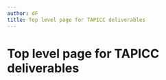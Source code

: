 ```yaml
---
author: dF
title: Top level page for TAPICC deliverables
---
```


# Top level page for TAPICC deliverables
